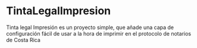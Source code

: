 # TintaLegalImpresion
Tinta legal Impresión es un proyecto simple, que añade una capa de configuración fácil de usar a la hora de  imprimir en el protocolo de notarios de Costa Rica
